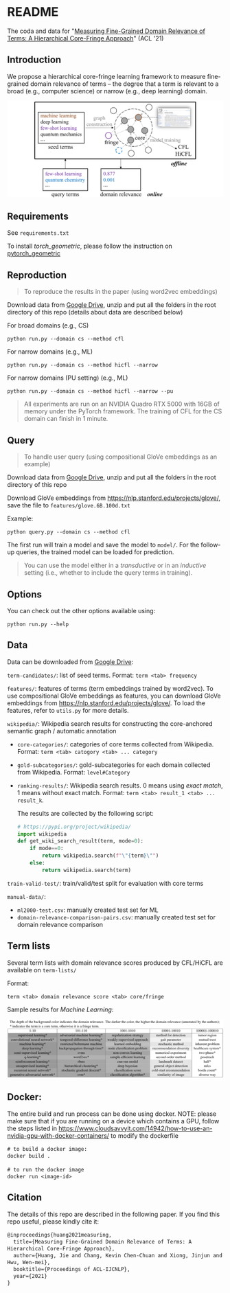 # README

The coda and data for "[Measuring Fine-Grained Domain Relevance of Terms: A Hierarchical Core-Fringe Approach](https://arxiv.org/abs/2105.13255)" (ACL '21)



## Introduction

We propose a hierarchical core-fringe learning framework to measure fine-grained domain relevance of terms – the degree that a term is relevant to a broad (e.g., computer science) or narrow (e.g., deep learning) domain.

![image-20210528201234901](figure/overview.png)



## Requirements

See `requirements.txt`

To install *torch_geometric*, please follow the instruction on [pytorch_geometric](https://github.com/rusty1s/pytorch_geometric)



## Reproduction

> To reproduce the results in the paper (using word2vec embeddings)



Download data from [Google Drive](https://drive.google.com/drive/folders/1wh4qQj5ALNjsIpwi_6UVO-qA86Epx7w3?usp=sharing), unzip and put all the folders in the root directory of this repo (details about data are described below)

For broad domains (e.g., CS)

```
python run.py --domain cs --method cfl
```

For narrow domains (e.g., ML)

```
python run.py --domain cs --method hicfl --narrow
```

For narrow domains (PU setting)  (e.g., ML)

```
python run.py --domain cs --method hicfl --narrow --pu
```

> All experiments are run on an NVIDIA Quadro RTX 5000 with 16GB of memory under the PyTorch framework. The training of CFL for the CS domain can finish in 1 minute.



## Query

> To handle user query (using compositional GloVe embeddings as an example)



Download data from [Google Drive](https://drive.google.com/drive/folders/1wh4qQj5ALNjsIpwi_6UVO-qA86Epx7w3?usp=sharing), unzip and put all the folders in the root directory of this repo

Download GloVe embeddings from https://nlp.stanford.edu/projects/glove/, save the file to `features/glove.6B.100d.txt`



Example:

```
python query.py --domain cs --method cfl
```

The first run will train a model and save the model to `model/`. For the follow-up queries, the trained model can be loaded for prediction.



> You can use the model either in a *transductive* or in an *inductive* setting (i.e., whether to include the query terms in training).



## Options

You can check out the other options available using:

```
python run.py --help
```



## Data

Data can be downloaded from [Google Drive](https://drive.google.com/drive/folders/1wh4qQj5ALNjsIpwi_6UVO-qA86Epx7w3?usp=sharing):

`term-candidates/`: list of seed terms. Format: `term <tab> frequency`

`features/`: features of terms (term embeddings trained by word2vec). To use compositional GloVe embeddings as features, you can download GloVe embeddings from https://nlp.stanford.edu/projects/glove/. To load the features, refer to `utils.py` for more details.

`wikipedia/`: Wikipedia search results for constructing the core-anchored semantic graph / automatic annotation

- `core-categories/`: categories of core terms collected from Wikipedia. Format: `term <tab> catogory <tab> ... category `

- `gold-subcategories/`: gold-subcategories for each domain collected from Wikipedia. Format: `level#Category`

- `ranking-results/`: Wikipedia search results. 0 means using *exact match*, 1 means without exact match. Format: `term <tab> result_1 <tab> ... result_k`.

  The results are collected by the following script:

  ```python
  # https://pypi.org/project/wikipedia/
  import wikipedia
  def get_wiki_search_result(term, mode=0):
      if mode==0:
          return wikipedia.search(f"\"{term}\"")
      else:
          return wikipedia.search(term)
  ```

`train-valid-test/`: train/valid/test split for evaluation with core terms

`manual-data/`: 

- `ml2000-test.csv`: manually created test set for ML 
- `domain-relevance-comparison-pairs.csv`: manually created test set for domain relevance comparison



## Term lists

Several term lists with domain relevance scores produced by CFL/HiCFL are available on `term-lists/`

Format:

```
term <tab> domain relevance score <tab> core/fringe
```

Sample results for *Machine Learning*:

![image-20210528201345177](figure/term-list-ml.png)


## Docker:
The entire build and run process can be done using docker. 
NOTE: please make sure that if you are running on a device which contains a GPU, follow the steps listed in https://www.cloudsavvyit.com/14942/how-to-use-an-nvidia-gpu-with-docker-containers/ to modify the dockerfile

```
# to build a docker image:
docker build .

# to run the docker image
docker run <image-id>
```

## Citation

The details of this repo are described in the following paper. If you find this repo useful, please kindly cite it:

```
@inproceedings{huang2021measuring,
  title={Measuring Fine-Grained Domain Relevance of Terms: A Hierarchical Core-Fringe Approach},
  author={Huang, Jie and Chang, Kevin Chen-Chuan and Xiong, Jinjun and Hwu, Wen-mei},
  booktitle={Proceedings of ACL-IJCNLP},
  year={2021}
}
```

